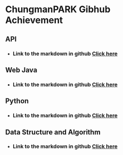  
 # ChungmanPARK Gibhub Achievement

<h2>API</h2>

* ### Link to the markdown in github [Click here](https://github.com/ChungmanPARK12/API.git)

<h2>Web Java</h2>

* ### Link to the markdown in github [Click here](https://github.com/ChungmanPARK12/WebJava.git)

<h2>Python</h2>

* ### Link to the markdown in github [Click here](https://github.com/ChungmanPARK12/SupermarketDAO.git)

<h2>Data Structure and Algorithm</h2>

* ### Link to the markdown in github [Click here](https://github.com/ChungmanPARK12/DataStructure-and-Algorithm.git)





